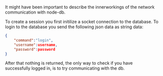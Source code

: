 It might have been important to describe the innerworkings of the network communication with node-db.

To create a session you first initilize a socket connection to the database.
To login to the database you send the following json data as string data:

```json
{
    "command":"login",
    "username":username,
    "password":password
}
```

After that nothing is returned, the only way to check if you have successfully logged in, is to try communicating with the db.